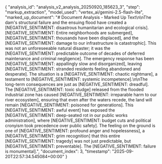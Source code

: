 {
  "analysis_id": "analysis_v2_analysis_20250920_185623_3",
  "step": "markup_extraction",
  "model_used": "vertex_ai/gemini-2.5-flash-lite",
  "marked_up_document": "# Document Analysis - Marked Up Text\n\nThe dam's structural failure and the ensuing flood have created a [NEGATIVE_SENTIMENT: disastrous humanitarian and ecological crisis]. [NEGATIVE_SENTIMENT: Entire neighborhoods are submerged], [NEGATIVE_SENTIMENT: thousands have been displaced], and the [NEGATIVE_SENTIMENT: damage to our infrastructure is catastrophic]. This was not an unforeseeable natural disaster; it was the [NEGATIVE_SENTIMENT: predictable outcome of decades of deferred maintenance and criminal negligence]. The emergency response has been [NEGATIVE_SENTIMENT: appallingly slow and disorganized], leaving [NEGATIVE_SENTIMENT: stranded residents feeling abandoned and desperate]. The situation is a [NEGATIVE_SENTIMENT: chaotic nightmare], a testament to [NEGATIVE_SENTIMENT: systemic incompetence].\n\nThe long-term consequences are just as [NEGATIVE_SENTIMENT: dreadful]. The [NEGATIVE_SENTIMENT: toxic sludge] released from the flooded industrial zone has caused [NEGATIVE_SENTIMENT: irreparable harm to our river ecosystem], ensuring that even after the waters recede, the land will remain [NEGATIVE_SENTIMENT: poisoned for generations]. This [NEGATIVE_SENTIMENT: awful event] has exposed the [NEGATIVE_SENTIMENT: deep-seated rot in our public works administration], where [NEGATIVE_SENTIMENT: budget cuts and political cronyism took precedence over public safety]. The feeling on the ground is one of [NEGATIVE_SENTIMENT: profound anger and hopelessness], a [NEGATIVE_SENTIMENT: grim recognition] that this entire [NEGATIVE_SENTIMENT: tragedy] was not just predictable, but [NEGATIVE_SENTIMENT: preventable]. The [NEGATIVE_SENTIMENT: failure is monumental].",
  "document_index": 3,
  "timestamp": "2025-09-20T22:57:34.545084+00:00"
}